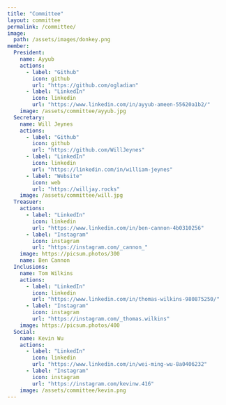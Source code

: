 ```yaml
---
title: "Committee"
layout: committee
permalink: /committee/
image: 
  path: /assets/images/donkey.png
member: 
  President:
    name: Ayyub
    actions:
      - label: "Github"
        icon: github
        url: "https://github.com/ogladian"
      - label: "LinkedIn"
        icon: linkedin
        url: "https://www.linkedin.com/in/ayyub-ameen-55620a1b2/"
    image: /assets/committee/ayyub.jpg
  Secretary:
    name: Will Jeynes
    actions:
      - label: "Github"
        icon: github
        url: "https://github.com/WillJeynes"
      - label: "LinkedIn"
        icon: linkedin
        url: "https://linkedin.com/in/william-jeynes"
      - label: "Website"
        icon: web
        url: "https://willjay.rocks"
    image: /assets/committee/will.jpg
  Treasuer:
    actions:
      - label: "LinkedIn"
        icon: linkedin
        url: "https://www.linkedin.com/in/ben-cannon-4b0310256"
      - label: "Instagram"
        icon: instagram
        url: "https://instagram.com/_cannon_" 
    image: https://picsum.photos/300
    name: Ben Cannon
  Inclusions:
    name: Tom Wilkins
    actions:
      - label: "LinkedIn"
        icon: linkedin
        url: "https://www.linkedin.com/in/thomas-wilkins-980875250/"
      - label: "Instagram"
        icon: instagram
        url: "https://instagram.com/_thomas.wilkins"
    image: https://picsum.photos/400
  Social:
    name: Kevin Wu
    actions:
      - label: "LinkedIn"
        icon: linkedin
        url: "https://www.linkedin.com/in/wei-ming-wu-8a0406232"
      - label: "Instagram"
        icon: instagram
        url: "https://instagram.com/kevinw.416"
    image: /assets/committee/kevin.png
---
```

